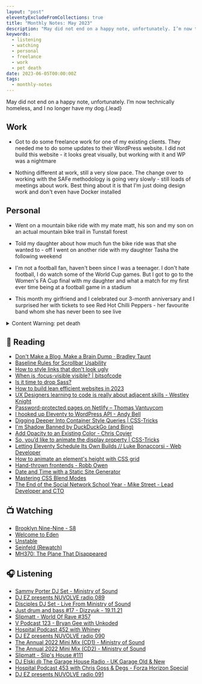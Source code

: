 ```yaml
---
layout: "post"
eleventyExcludeFromCollections: true
title: "Monthly Notes: May 2023"
description: "May did not end on a happy note, unfortunately. I’m now technically homeless, and I no longer have my dog."
keywords:
  - listening
  - watching
  - personal
  - freelance
  - work
  - pet death
date: 2023-06-05T00:00:00Z
tags:
  - monthly-notes
---
```

May did not end on a happy note, unfortunately. I’m now technically homeless, and I no longer have my dog.{.lead}

## Work
- Got to do some freelance work for one of my existing clients. They needed me to do some updates to their WordPress website. I did not build this website - it looks great visually, but working with it and WP was a nightmare

- Nothing different at work, still a very slow pace. The change over to working with the SAFe methodology is going very slowly - still loads of meetings about work. Best thing about it is that I'm just doing design work and don't even have Docker installed

## Personal
- Went on a mountain bike ride with my mate matt, his son and my son on an actual mountain bike trail in Tunstall forest

- Told my daughter about how much fun the bike ride was that she wanted to - off I went on another ride with my daughter Tasha the following weekend

- I'm not a football fan, haven't been since I was a teenager. I don't hate football, I do watch some of the World Cup games. But I got to go to the Women's FA Cup final with my daughter and what a match for my first ever time being at a football game in a stadium

- This month my girlfriend and I celebrated our 3-month anniversary and I surprised her with tickets to see Red Hot Chilli Peppers - her favourite band whom she has never been to see live

<details>
    <summary>Content Warning: pet death</summary>
    <p>Things at home went from amicable to hostile very quickly during the last week of May. Our second dog has been aggressively barking at our eldest daughter, and my ex-wife (whom I shared a house with since the separation) told me that my dog needed to go.</p>
    <p>I spent all week trying to find a charity that would take him in for rehoming. I was very upset - he was there for me when my ex decided to end our marriage. So I stopped talking to her. She didn't like this and went off on a mission to make my life a living hell.</p>
    <p>Unfortunately on Saturday the 4th of June my beautiful boy was put to sleep - my ex sent me a text on that Saturday morning that time was up, and he needed to go now. 😭</p>
</details>

## 📖 Reading
- [Don't Make a Blog, Make a Brain Dump · Bradley Taunt](https://btxx.org/posts/dump "Don't Make a Blog, Make a Brain Dump · Bradley Taunt")
- [Baseline Rules for Scrollbar Usability](https://adrianroselli.com/2019/01/baseline-rules-for-scrollbar-usability.html "Baseline Rules for Scrollbar Usability")
- [How to style links that don't look ugly](https://gomakethings.com/how-to-style-links-that-dont-look-ugly/ "How to style links that don't look ugly")
- [When is :focus-visible visible? | bitsofcode](https://bitsofco.de/when-is-focus-visible-visible/?utm_source=CSS-Weekly&utm_campaign=Issue-549&utm_medium=RSS "When is :focus-visible visible? | bitsofcode")
- [Is it time to drop Sass?](https://gomakethings.com/is-it-time-to-drop-sass/ "Is it time to drop Sass?")
- [How to build lean efficient websites in 2023](https://gomakethings.com/how-to-build-lean-efficient-websites-in-2023/ "How to build lean efficient websites in 2023")
- [UX Designers learning to code is really about adjacent skills - Westley Knight](https://westleyknight.com/blog/ux-designers-learning-code-is-about-adjacent-skills/ "UX Designers learning to code is really about adjacent skills - Westley Knight")
- [Password-protected pages on Netlify – Thomas Vantuycom](https://www.thomasvantuycom.com/writing/password-protected-pages-on-netlify/ "Password-protected pages on Netlify – Thomas Vantuycom")
- [I hooked up Eleventy to WordPress API - Andy Bell](https://andy-bell.co.uk/i-hooked-up-eleventy-to-wordpress-api/ "I hooked up Eleventy to WordPress API - Andy Bell")
- [Digging Deeper Into Container Style Queries | CSS-Tricks](https://css-tricks.com/digging-deeper-into-container-style-queries/ "Digging Deeper Into Container Style Queries | CSS-Tricks")
- [I'm Shadow Banned by DuckDuckGo (and Bing)](https://daverupert.com/2023/01/shadow-banned-by-duckduckgo-and-bing/ "I'm Shadow Banned by DuckDuckGo (and Bing)")
- [Add Opacity to an Existing Color - Chris Coyier](https://chriscoyier.net/2023/05/12/add-opacity-to-an-existing-color/ "Add Opacity to an Existing Color - Chris Coyier")
- [So, you’d like to animate the display property | CSS-Tricks](https://css-tricks.com/so-youd-like-to-animate-the-display-property/ "So, you’d like to animate the display property | CSS-Tricks")
- [Letting Eleventy Schedule Its Own Builds // Luke Bonaccorsi - Web Developer](https://lukeb.co.uk/blog/2022/12/07/letting-eleventy-schedule-its-own-builds/ "Letting Eleventy Schedule Its Own Builds // Luke Bonaccorsi - Web Developer")
- [How to animate an element's height with CSS grid](https://www.stefanjudis.com/snippets/how-to-animate-height-with-css-grid/ "How to animate an element's height with CSS grid")
- [Hand-thrown frontends - Robb Owen](https://robbowen.digital/wrote-about/hand-thrown-frontends/ "Hand-thrown frontends - Robb Owen")
- [Date and Time with a Static Site Generator](https://blog.jim-nielsen.com/2023/date-and-time-in-ssg/ "Date and Time with a Static Site Generator")
- [Mastering CSS Blend Modes](https://www.kodingkitty.com/blog/blend-modes/ "Mastering CSS Blend Modes")
- [The End of the Social Network School Year - Mike Street - Lead Developer and CTO](https://www.mikestreety.co.uk/blog/the-end-of-the-social-network-school-year/ "The End of the Social Network School Year - Mike Street - Lead Developer and CTO")

## 📺 Watching
- [Brooklyn Nine-Nine - S8](https://www.themoviedb.org/tv/48891-brooklyn-nine-nine "Brooklyn Nine-Nine - Season 8")
- [Welcome to Eden](https://www.themoviedb.org/tv/128010-bienvenidos-a-eden "Welcome to Eden")
- [Unstable](https://www.themoviedb.org/tv/219788-unstable "Unstable")
- [Seinfeld (Rewatch)](https://www.themoviedb.org/tv/1400-seinfeld "Seinfeld")
- [MH370: The Plane That Disappeared](https://www.themoviedb.org/tv/220499-mh370-the-plane-that-disappeared "MH370: The Plane That Disappeared")

## 🎧 Listening
- [Sammy Porter DJ Set - Ministry of Sound](https://www.mixcloud.com/ministryofsound/sammy-porter-dj-set-ministry-of-sound/ "Sammy Porter DJ Set - Ministry of Sound")
- [DJ EZ presents NUVOLVE radio 089](https://www.mixcloud.com/djez/nuvolve-089/ "DJ EZ presents NUVOLVE radio 089")
- [Disciples DJ Set - Live From Ministry of Sound](https://www.mixcloud.com/ministryofsound/disciples-dj-set-ministry-of-sound/ "Disciples DJ Set - Live From Ministry of Sound")
- [Just drum and bass #17 - Dizzyuk - 19.11.21](https://www.mixcloud.com/Dizzyuk/just-drum-and-bass-17-dizzyuk-191121/ "Just drum and bass #17 - Dizzyuk - 19.11.21")
- [Slipmatt - World Of Rave #357](https://www.mixcloud.com/Slipmatt/slipmatt-world-of-rave-357/ "Slipmatt - World Of Rave #357")
- [V Podcast 123 - Bryan Gee with Unkoded](https://www.mixcloud.com/v_recordings/v-podcast-123-bryan-gee-w-unkoded/ "V Podcast 123 - Bryan Gee with Unkoded")
- [Hospital Podcast 452 with Whiney](https://www.mixcloud.com/hospitalrecords/hospital-podcast-452-with-whiney/ "Hospital Podcast 452 with Whiney")
- [DJ EZ presents NUVOLVE radio 090](https://www.mixcloud.com/djez/nuvolve-090/ "DJ EZ presents NUVOLVE radio 090")
- [The Annual 2022 Mini Mix (CD1) - Ministry of Sound](https://www.mixcloud.com/ministryofsound/the-annual-2022-mini-mix-cd1-ministry-of-sound/ "The Annual 2022 Mini Mix (CD1) - Ministry of Sound")
- [The Annual 2022 Mini Mix (CD2) - Ministry of Sound](https://www.mixcloud.com/ministryofsound/the-annual-2022-mini-mix-cd2-ministry-of-sound/ "The Annual 2022 Mini Mix (CD2) - Ministry of Sound")
- [Slipmatt - Slip's House #111](https://www.mixcloud.com/Slipmatt/slipmatt-slips-house-111/ "Slipmatt - Slip's House #111")
- [DJ Elski @ The Garage House Radio - UK Garage Old & New](https://www.mixcloud.com/Elski/the-garage-houser-radio-uk-garage-old-new-271121/ "DJ Elski @ The Garage House Radio - UK Garage Old & New")
- [Hospital Podcast 453 with Chris Goss & Degs - Forza Horizon Special](https://www.mixcloud.com/hospitalrecords/hospital-podcast-453-with-chris-goss-degs/ "Hospital Podcast 453 with Chris Goss & Degs - Forza Horizon Special")
- [DJ EZ presents NUVOLVE radio 091](https://www.mixcloud.com/djez/nuvolve-091/ "DJ EZ presents NUVOLVE radio 091")

